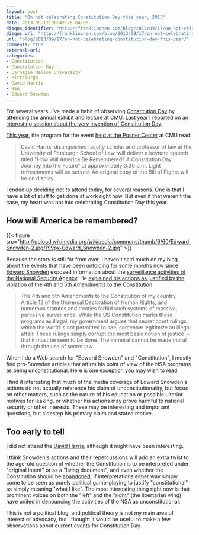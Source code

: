 ```yaml
---
layout: post
title: "On not celebrating Constitution Day this year, 2013"
date: 2013-09-17T08:42:26-04:00
disqus_identifier: "http://franklinchen.com/blog/2013/09/17/on-not-celebrating-constitution-day-this-year/"
disqus_url: "http://franklinchen.com/blog/2013/09/17/on-not-celebrating-constitution-day-this-year/"
url: "blog/2013/09/17/on-not-celebrating-constitution-day-this-year/"
comments: true
external-url:
categories:
- Constitution
- Constitution Day
- Carnegie Mellon University
- Pittsburgh
- David Harris
- NSA
- Edward Snowden
---
```

For several years, I've made a habit of observing [Constitution Day](http://en.wikipedia.org/wiki/Constitution_Day_\(United_States\)) by attending the annual exhibit and lecture at CMU. Last year I reported on [an interesting session about the very invention of Constitution Day](/blog/2012/09/18/is-constitution-day-constitutional/).

[This year](http://events.web.cmu.edu/ecal/event/137831259599848837), the program for the event [held at the Posner Center](http://cmlibblog.wordpress.com/2013/08/13/constitution-day-celebration/) at CMU read:

<blockquote>
David Harris, distinguished faculty scholar and professor of law at the University of Pittsburgh School of Law, will deliver a keynote speech titled "How Will America Be Remembered? A Constitution Day Journey Into the Future" at approximately 3:30 p.m. Light refreshments will be served. An original copy of the Bill of Rights will be on display.
</blockquote>

I ended up deciding not to attend today, for several reasons. One is that I have a lot of stuff to get done at work right now. But even if that weren't the case, my heart was not into celebrating Constitution Day this year.

## How will America be remembered?

{{< figure src="http://upload.wikimedia.org/wikipedia/commons/thumb/6/60/Edward_Snowden-2.jpg/199px-Edward_Snowden-2.jpg" >}}

Because the story is still far from over, I haven't said much on my blog about the events that have been unfolding for some months now since [Edward Snowden](http://en.wikipedia.org/wiki/Edward_Snowden) exposed information about the [surveillance activities of the National Security Agency](http://en.wikipedia.org/wiki/2013_mass_surveillance_disclosures). He [explained his actions as justified by the violation of the 4th and 5th Amendments to the Constitution](http://www.theguardian.com/world/2013/jul/12/edward-snowden-full-statement-moscow):

<blockquote>
The 4th and 5th Amendments to the Constitution of my country, Article 12 of the Universal Declaration of Human Rights, and numerous statutes and treaties forbid such systems of massive, pervasive surveillance. While the US Constitution marks these programs as illegal, my government argues that secret court rulings, which the world is not permitted to see, somehow legitimize an illegal affair. These rulings simply corrupt the most basic notion of justice -- that it must be seen to be done. The immoral cannot be made moral through the use of secret law.
</blockquote>

When I do a Web search for "Edward Snowden" and "Constitution", I mostly find pro-Snowden articles that affirm his point of view of the NSA programs as being unconstitutional. Here is [one exception](http://www.newsworks.org/index.php/blogs/brandywine-to-broad/item/56244-nsa-leaks-by-edward-snowden-threaten-constitutional-self-government) you may wish to read.

I find it interesting that much of the media coverage of Edward Snowden's actions do not actually reference his claim of unconstitutionality, but focus on other matters, such as the nature of his education or possible ulterior motives for leaking, or whether his actions may prove harmful to national security or other interests. These may be interesting and important questions, but sidestep his primary claim and stated motive.

## Too early to tell

I did not attend the [David Harris](http://wesa.fm/post/us-constitution-224-years-later-why-it-endures), although it might have been interesting.

I think Snowden's actions and their repercussions will add an extra twist to the age-old question of whether the Constitution is to be interpreted under "original intent" or as a "living document", and even whether the Constitution should be [abandoned](http://www.nytimes.com/2012/12/31/opinion/lets-give-up-on-the-constitution.html), if interpretations either way simply come to be seen as purely political game-playing to justify "constitutional" as simply meaning "what I like". The most interesting thing right now is that prominent voices on both the "left" and the "right" (the libertarian wing) have united in denouncing the activities of the NSA as unconstitutional.

This is not a political blog, and political theory is not my main area of interest or advocacy, but I thought it would be useful to make a few observations about current events for Constitution Day.

